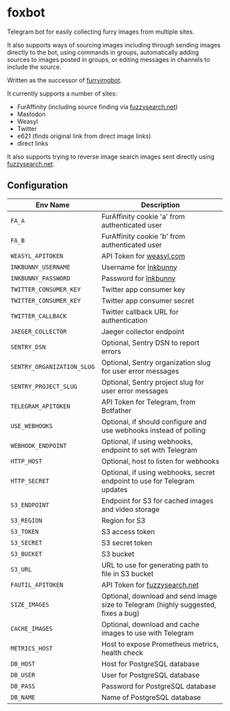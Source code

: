 # foxbot

Telegram bot for easily collecting furry images from multiple sites.

It also supports ways of sourcing images including through sending images directly to the bot, using commands in groups, automatically adding sources to images posted in groups, or editing messages in channels to include the source.

Written as the successor of [furryimgbot](https://git.huefox.com/syfaro/telegram-furryimgbot).

It currently supports a number of sites:

* FurAffinity (including source finding via [fuzzysearch.net](https://fuzzysearch.net))
* Mastodon
* Weasyl
* Twitter
* e621 (finds original link from direct image links)
* direct links

It also supports trying to reverse image search images sent directly using [fuzzysearch.net](https://fuzzysearch.net).

## Configuration

Env Name                   | Description
---------------------------|------------
`FA_A`                     | FurAffinity cookie 'a' from authenticated user
`FA_B`                     | FurAffinity cookie 'b' from authenticated user
`WEASYL_APITOKEN`          | API Token for [weasyl.com](https://www.weasyl.com)
`INKBUNNY_USERNAME`        | Username for [Inkbunny](https://inkbunny.net)
`INKBUNNY_PASSWORD`        | Password for [Inkbunny](https://inkbunny.net)
`TWITTER_CONSUMER_KEY`     | Twitter app consumer key
`TWITTER_CONSUMER_KEY`     | Twitter app consumer secret
`TWITTER_CALLBACK`         | Twitter callback URL for authentication
`JAEGER_COLLECTOR`         | Jaeger collector endpoint
`SENTRY_DSN`               | Optional, Sentry DSN to report errors
`SENTRY_ORGANIZATION_SLUG` | Optional, Sentry organization slug for user error messages
`SENTRY_PROJECT_SLUG`      | Optional, Sentry project slug for user error messages
`TELEGRAM_APITOKEN`        | API Token for Telegram, from Botfather
`USE_WEBHOOKS`             | Optional, if should configure and use webhooks instead of polling
`WEBHOOK_ENDPOINT`         | Optional, if using webhooks, endpoint to set with Telegram
`HTTP_HOST`                | Optional, host to listen for webhooks
`HTTP_SECRET`              | Optional, if using webhooks, secret endpoint to use for Telegram updates
`S3_ENDPOINT`              | Endpoint for S3 for cached images and video storage
`S3_REGION`                | Region for S3
`S3_TOKEN`                 | S3 access token
`S3_SECRET`                | S3 secret token
`S3_BUCKET`                | S3 bucket
`S3_URL`                   | URL to use for generating path to file in S3 bucket
`FAUTIL_APITOKEN`          | API Token for [fuzzysearch.net](https://fuzzysearch.net)
`SIZE_IMAGES`              | Optional, download and send image size to Telegram (highly suggested, fixes a bug)
`CACHE_IMAGES`             | Optional, download and cache images to use with Telegram
`METRICS_HOST`             | Host to expose Prometheus metrics, health check
`DB_HOST`                  | Host for PostgreSQL database
`DB_USER`                  | User for PostgreSQL database
`DB_PASS`                  | Password for PostgreSQL database
`DB_NAME`                  | Name of PostgreSQL database
